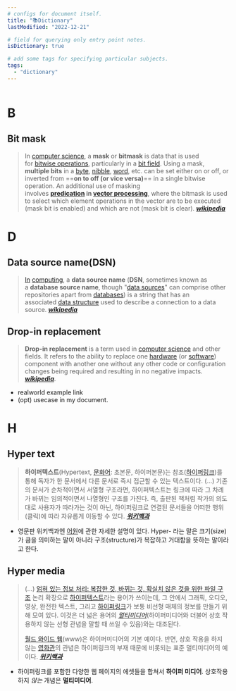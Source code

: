 ```yaml
---
# configs for document itself.
title: "📚Dictionary"
lastModified: "2022-12-21"

# field for querying only entry point notes.
isDictionary: true

# add some tags for specifying particular subjects.
tags:
  - "dictionary"
---
```

```toc
```
# B
## Bit mask
> In [computer science](https://en.wikipedia.org/wiki/Computer_science "Computer science"), a **mask** or **bitmask** is data that is used for [bitwise operations](https://en.wikipedia.org/wiki/Bitwise_operation "Bitwise operation"), particularly in a [bit field](https://en.wikipedia.org/wiki/Bit_field "Bit field"). Using a mask, **multiple bits** in a [byte](https://en.wikipedia.org/wiki/Byte "Byte"), [nibble](https://en.wikipedia.org/wiki/Nibble "Nibble"), [word](https://en.wikipedia.org/wiki/Word_(computer_architecture) "Word (computer architecture)"), etc. can be set either on or off, or inverted from ==**on to off (or vice versa)**== in a single bitwise operation. An additional use of masking involves **[predication](https://en.wikipedia.org/wiki/Predication_(computer_architecture) "Predication (computer architecture)") in [vector processing](https://en.wikipedia.org/wiki/Vector_processing "Vector processing")**, where the bitmask is used to select which element operations in the vector are to be executed (mask bit is enabled) and which are not (mask bit is clear). **_[wikipedia](https://en.wikipedia.org/wiki/Mask_(computing))_**

# D
## Data source name(DSN)
> [In](https://en.wikipedia.org/wiki/Internet "Internet") [computing](https://en.wikipedia.org/wiki/Computing "Computing"), a **data source name** (**DSN**, sometimes known as a **database source name**, though "[data sources](https://en.wikipedia.org/wiki/Computer_file "Computer file")" can comprise other repositories apart from [databases](https://en.wikipedia.org/wiki/Database_management_system "Database management system")) is a string that has an associated [data structure](https://en.wikipedia.org/wiki/Data_structure "Data structure") used to describe a connection to a data source. **_[wikipedia](https://en.wikipedia.org/wiki/Data_source_name)_**

## Drop-in replacement
> **Drop-in replacement** is a term used in [computer science](https://en.wikipedia.org/wiki/Computer_science "Computer science") and other fields. It refers to the ability to replace one [hardware](https://en.wikipedia.org/wiki/Computer_hardware "Computer hardware") (or [software](https://en.wikipedia.org/wiki/Software "Software")) component with another one without any other code or configuration changes being required and resulting in no negative impacts. __*[wikipedia](https://en.wikipedia.org/wiki/Drop-in_replacement)*__.
- realworld example link
- (opt) usecase in my document.

# H
## Hyper text
> **하이퍼텍스트**(Hypertext, [문화어](https://ko.wikipedia.org/wiki/%EB%AC%B8%ED%99%94%EC%96%B4 "문화어"): 초본문, 하이퍼본문)는 참조([하이퍼링크](https://ko.wikipedia.org/wiki/%ED%95%98%EC%9D%B4%ED%8D%BC%EB%A7%81%ED%81%AC "하이퍼링크"))를 통해 독자가 한 문서에서 다른 문서로 즉시 접근할 수 있는 텍스트이다. (...)  기존의 문서가 순차적이면서 서열형 구조라면, 하이퍼텍스트는 링크에 따라 그 차례가 바뀌는 임의적이면서 나열형인 구조를 가진다. 즉, 출판된 책처럼 작가의 의도대로 사용자가 따라가는 것이 아닌, 하이퍼링크로 연결된 문서들을 어떠한 행위(클릭)에 따라 자유롭게 이동할 수 있다. __*[위키백과](https://ko.wikipedia.org/wiki/%ED%95%98%EC%9D%B4%ED%8D%BC%ED%85%8D%EC%8A%A4%ED%8A%B8)*__
- 영문판 위키백과엔 [어원](https://en.wikipedia.org/wiki/Hypertext#Etymology)에 관한 자세한 설명이 있다. Hyper- 라는 말은 크기(size)가 큼을 의미하는 말이 아니라 구조(structure)가 복잡하고 거대함을 뜻하는 말이라고 한다.

## Hyper media
> (...) [얽혀 있는 정보 처리: 복잡한 것, 바뀌는 것, 확실치 않은 것을 위한 파일 구조](http://portal.acm.org/citation.cfm?id=806036) 논리 확장으로 [하이퍼텍스트](https://ko.wikipedia.org/wiki/%ED%95%98%EC%9D%B4%ED%8D%BC%ED%85%8D%EC%8A%A4%ED%8A%B8 "하이퍼텍스트")라는 용어가 쓰이는데, 그 안에서 그래픽, 오디오, 영상, 완전한 텍스트, 그리고 [하이퍼링크](https://ko.wikipedia.org/wiki/%ED%95%98%EC%9D%B4%ED%8D%BC%EB%A7%81%ED%81%AC "하이퍼링크")가 보통 비선형 매체의 정보를 만들기 위해 모여 있다. 이것은 더 넓은 용어의 _[멀티미디어](https://ko.wikipedia.org/wiki/%EB%A9%80%ED%8B%B0%EB%AF%B8%EB%94%94%EC%96%B4 "멀티미디어")_(하이퍼미디어와 더불어 상호 작용하지 않는 선형 관념을 말할 때 쓰일 수 있음)와는 대조된다.
> 
> [월드 와이드 웹](https://ko.wikipedia.org/wiki/%EC%9B%94%EB%93%9C_%EC%99%80%EC%9D%B4%EB%93%9C_%EC%9B%B9)(www)은 하이퍼미디어의 기본 예이다. 반면, 상호 작용을 하지 않는 [영화관](https://ko.wikipedia.org/wiki/%EC%98%81%ED%99%94%EA%B4%80 "영화관")의 관념은 하이퍼링크의 부재 때문에 비롯되는 표준 멀티미디어의 예이다. __*[위키백과](https://ko.wikipedia.org/wiki/%ED%95%98%EC%9D%B4%ED%8D%BC%EB%AF%B8%EB%94%94%EC%96%B4)*__
- 하이퍼링크를 포함한 다양한 웹 페이지의 에셋들을 합쳐서 __하이퍼 미디어__. 상호작용하지 *않는* 개념은 __멀티미디어__.
